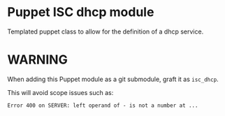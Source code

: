 Puppet ISC dhcp module
======================

Templated puppet class to allow for the definition of a dhcp service.

# WARNING

When adding this Puppet module as a git submodule, graft it as `isc_dhcp`.

This will avoid scope issues such as:

    Error 400 on SERVER: left operand of - is not a number at ...
